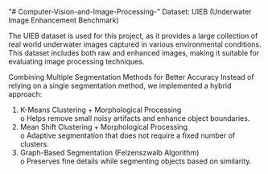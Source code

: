 "# Computer-Vision-and-Image-Processing-" 
Dataset: UIEB (Underwater Image Enhancement Benchmark) 
 
The UIEB dataset is used for this project, as it provides a large collection of real
world underwater images captured in various environmental conditions. This 
dataset includes both raw and enhanced images, making it suitable for 
evaluating image processing techniques.


Combining Multiple Segmentation Methods for Better Accuracy 
Instead of relying on a single segmentation method, we implemented a hybrid 
approach: 
1. K-Means Clustering + Morphological Processing  
o Helps remove small noisy artifacts and enhance object boundaries. 
2. Mean Shift Clustering + Morphological Processing  
o Adaptive segmentation that does not require a fixed number of 
clusters. 
3. Graph-Based Segmentation (Felzenszwalb Algorithm)  
o Preserves fine details while segmenting objects based on similarity.
